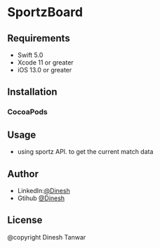 # SportzBoard

## Requirements

- Swift 5.0
- Xcode 11 or greater
- iOS 13.0 or greater

## Installation

### CocoaPods

## Usage
- using sportz API. to get the current match data

## Author
- LinkedIn:[@Dinesh](https://www.linkedin.com/in/idktanwar/)
- Gtihub [@Dinesh](https://github.com/idktanwar/)

## License
@copyright Dinesh Tanwar
